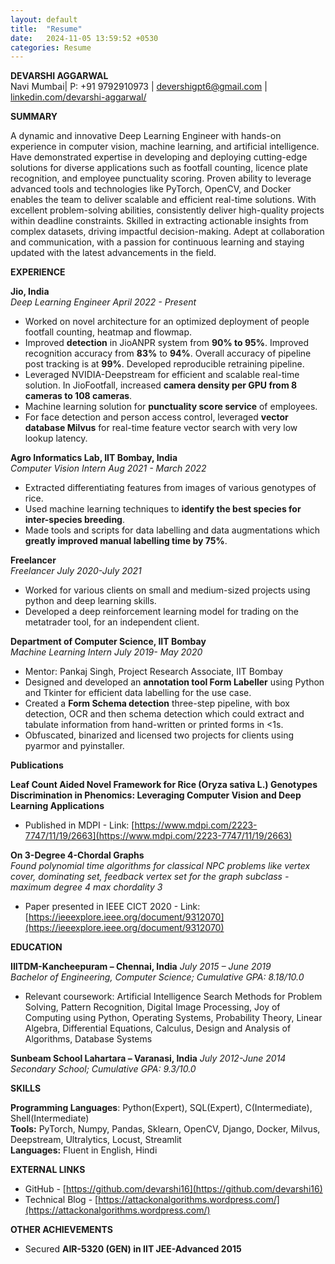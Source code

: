 ```yaml
---
layout: default
title:  "Resume"
date:   2024-11-05 13:59:52 +0530
categories: Resume
---
```

**DEVARSHI AGGARWAL**  
Navi Mumbai| P: \+91 9792910973 | devershigpt6@gmail.com | [linkedin.com/devarshi-aggarwal/](https://www.linkedin.com/in/devarshi-aggarwal/)

**SUMMARY**	

A dynamic and innovative Deep Learning Engineer with hands-on experience in computer vision, machine learning, and artificial intelligence. Have demonstrated expertise in developing and deploying cutting-edge solutions for diverse applications such as footfall counting, licence plate recognition, and employee punctuality scoring. Proven ability to leverage advanced tools and technologies like PyTorch, OpenCV, and Docker enables the team to deliver scalable and efficient real-time solutions. With excellent problem-solving abilities, consistently deliver high-quality projects within deadline constraints. Skilled in extracting actionable insights from complex datasets, driving impactful decision-making. Adept at collaboration and communication, with a passion for continuous learning and staying updated with the latest advancements in the field.

**EXPERIENCE**	

**Jio, India**  
*Deep Learning Engineer*	*April 2022 \- Present*

* Worked on novel architecture for an optimized deployment of people footfall counting, heatmap and flowmap.  
* Improved **detection** in JioANPR system from **90% to 95%**. Improved recognition accuracy from **83%** to **94%**. Overall accuracy of pipeline post tracking is at **99%**. Developed reproducible retraining pipeline.  
* Leveraged NVIDIA-Deepstream for efficient and scalable real-time solution. In JioFootfall, increased **camera density per GPU from 8 cameras to 108 cameras**.  
* Machine learning solution for **punctuality score service** of employees.  
* For face detection and person access control, leveraged **vector database Milvus** for real-time feature vector search with very low lookup latency.


**Agro Informatics Lab, IIT Bombay, India**  
*Computer Vision Intern*	*Aug 2021 \- March 2022*

* Extracted differentiating features from images of various genotypes of rice.  
* Used machine learning techniques to **identify the best species for inter-species breeding**.  
* Made tools and scripts for data labelling and data augmentations which **greatly improved manual labelling time by 75%**.

**Freelancer**  
*Freelancer*     	*July 2020-July 2021*

* Worked for various clients on small and medium-sized projects using python and deep learning skills.  
* Developed a deep reinforcement learning model for trading on the metatrader tool, for an independent client.

**Department of Computer Science, IIT Bombay**  
*Machine Learning Intern*	*July 2019- May 2020*

* Mentor: Pankaj Singh, Project Research Associate, IIT Bombay  
* Designed and developed an **annotation tool Form Labeller** using Python and Tkinter for efficient data labelling for the use case.  
* Created a **Form Schema detection** three-step pipeline, with box detection, OCR and then schema detection which could extract and tabulate information from hand-written or printed forms in \<1s.  
* Obfuscated, binarized and licensed two projects for clients using pyarmor and pyinstaller.

**Publications**	

**Leaf Count Aided Novel Framework for Rice (Oryza sativa L.) Genotypes Discrimination in Phenomics: Leveraging Computer Vision and Deep Learning Applications**	

* Published in MDPI \- Link: [https://www.mdpi.com/2223-7747/11/19/2663](https://www.mdpi.com/2223-7747/11/19/2663)


**On 3-Degree 4-Chordal Graphs**	  
*Found polynomial time algorithms for classical NPC problems like vertex cover, dominating set, feedback vertex set for the graph subclass \- maximum degree 4 max chordality 3*

* Paper presented in IEEE CICT 2020 \- Link: [https://ieeexplore.ieee.org/document/9312070](https://ieeexplore.ieee.org/document/9312070)


**EDUCATION**	

**IIITDM-Kancheepuram – Chennai, India**	*July 2015 – June 2019*  
*Bachelor of Engineering, Computer Science; Cumulative GPA: 8.18/10.0*

* Relevant coursework: Artificial Intelligence Search Methods for Problem Solving, Pattern Recognition, Digital Image Processing, Joy of Computing using Python, Operating Systems, Probability Theory, Linear Algebra, Differential Equations, Calculus, Design and Analysis of Algorithms, Database Systems

**Sunbeam School Lahartara – Varanasi, India**	*July 2012-June 2014*  
*Secondary School; Cumulative GPA: 9.3/10.0*

**SKILLS**	

**Programming Languages**: Python(Expert), SQL(Expert), C(Intermediate), Shell(Intermediate)  
**Tools:** PyTorch, Numpy, Pandas, Sklearn, OpenCV, Django, Docker, Milvus, Deepstream, Ultralytics, Locust, Streamlit  
**Languages:** Fluent in English, Hindi

**EXTERNAL LINKS**	

* GitHub \- [https://github.com/devarshi16](https://github.com/devarshi16)  
* Technical Blog \- [https://attackonalgorithms.wordpress.com/](https://attackonalgorithms.wordpress.com/)

**OTHER ACHIEVEMENTS**

* Secured **AIR-5320 (GEN) in IIT JEE-Advanced 2015**


